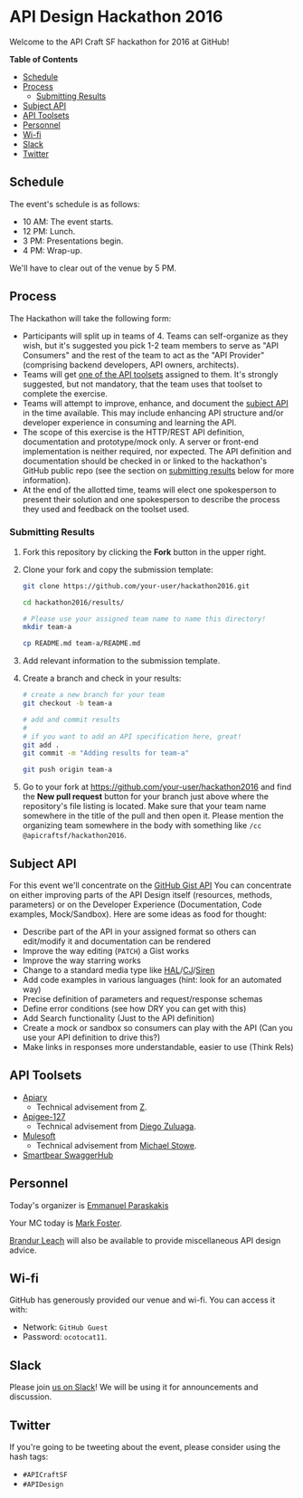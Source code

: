 # API Design Hackathon 2016

Welcome to the API Craft SF hackathon for 2016 at GitHub!

**Table of Contents**

* [Schedule](#schedule)
* [Process](#process)
    * [Submitting Results](#submitting-results)
* [Subject API](#subject-api)
* [API Toolsets](#api-toolsets)
* [Personnel](#personnel)
* [Wi-fi](#wi-fi)
* [Slack](#slack)
* [Twitter](#twitter)

## Schedule

The event's schedule is as follows:

* 10 AM: The event starts.
* 12 PM: Lunch.
* 3 PM: Presentations begin.
* 4 PM: Wrap-up.

We'll have to clear out of the venue by 5 PM.

## Process

The Hackathon will take the following form:

* Participants will split up in teams of 4. Teams can self-organize as they
  wish, but it's suggested you pick 1-2 team members to serve as "API
  Consumers" and the rest of the team to act as the "API Provider" (comprising
  backend developers, API owners, architects).
* Teams will get [one of the API toolsets](#api-toolsets) assigned to them.
  It's strongly suggested, but not mandatory, that the team uses that toolset to
  complete the exercise.
* Teams will attempt to improve, enhance, and document the [subject API](#subject-api) in the
  time available. This may include enhancing API structure and/or developer
  experience in consuming and learning the API.
* The scope of this exercise is the HTTP/REST API definition, documentation and
  prototype/mock only. A server or front-end implementation is neither
  required, nor expected. The API definition and documentation should be
  checked in or linked to the hackathon's GitHub public repo (see the section
  on [submitting results](submitting-results) below for more information).
* At the end of the allotted time, teams will elect one spokesperson to present
  their solution and one spokesperson to describe the process they used and
  feedback on the toolset used.

### Submitting Results

1. Fork this repository by clicking the **Fork** button in the upper right.
2. Clone your fork and copy the submission template:

    ``` sh
    git clone https://github.com/your-user/hackathon2016.git

    cd hackathon2016/results/

    # Please use your assigned team name to name this directory!
    mkdir team-a

    cp README.md team-a/README.md
    ```

3. Add relevant information to the submission template.
4. Create a branch and check in your results:

    ``` sh
    # create a new branch for your team
    git checkout -b team-a

    # add and commit results
    #
    # if you want to add an API specification here, great!
    git add .
    git commit -m "Adding results for team-a"

    git push origin team-a
    ```

5. Go to your fork at https://github.com/your-user/hackathon2016 and find the
   **New pull request** button for your branch just above where the
   repository's file listing is located. Make sure that your team name
   somewhere in the title of the pull and then open it. Please mention the
   organizing team somewhere in the body with something like `/cc
   @apicraftsf/hackathon2016`.

## Subject API
For this event we'll concentrate on the [GitHub Gist API](https://developer.github.com/v3/gists/)
You can concentrate on either improving parts of the API Design itself (resources, methods, parameters) or on the Developer Experience (Documentation, Code examples, Mock/Sandbox).
Here are some ideas as food for thought:
* Describe part of the API in your assigned format so others can edit/modify it and documentation can be rendered
* Improve the way editing (`PATCH`) a Gist works
* Improve the way starring works
* Change to a standard media type like [HAL](http://stateless.co/hal_specification.html)/[CJ](http://amundsen.com/media-types/collection/)/[Siren](https://github.com/kevinswiber/siren)
* Add code examples in various languages (hint: look for an automated way)
* Precise definition of parameters and request/response schemas
* Define error conditions (see how DRY you can get with this)
* Add Search functionality (Just to the API definition)
* Create a mock or sandbox so consumers can play with the API (Can you use your API definition to drive this?)
* Make links in responses more understandable, easier to use (Think Rels)

## API Toolsets

* [Apiary](https://apiary.io/)
    * Technical advisement from [Z](https://github.com/zdne).
* [Apigee-127](https://github.com/swagger-api/swagger-node)
    * Technical advisement from [Diego Zuluaga](https://github.com/dzuluaga).
* [Mulesoft](http://anypoint.mulesoft.com/)
    * Technical advisement from [Michael Stowe](https://github.com/mikestowe).
* [Smartbear SwaggerHub](https://swaggerhub.com/)

## Personnel

Today's organizer is [Emmanuel Paraskakis](https://github.com/paraskakis)

Your MC today is [Mark Foster](https://github.com/fosrias).

[Brandur Leach](https://github.com/brandur) will also be available to provide
miscellaneous API design advice.

## Wi-fi

GitHub has generously provided our venue and wi-fi. You can access it with:

* Network: `GitHub Guest`
* Password: `ocotocat11`.

## Slack

Please join [us on Slack](http://apicraftsf.slack.com/)! We will be using it
for announcements and discussion.

## Twitter

If you're going to be tweeting about the event, please consider using the hash
tags:

* `#APICraftSF`
* `#APIDesign`
